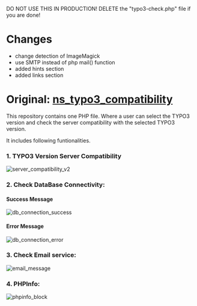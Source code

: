 DO NOT USE THIS IN PRODUCTION!
DELETE the "typo3-check.php" file if you are done!

# Changes
- change detection of ImageMagick
- use SMTP instead of php mail() function
- added hints section
- added links section

# Original: [ns_typo3_compatibility](https://github.com/nitsan-technologies/ns_typo3_compatibility)
This repository contains one PHP file. Where a  user can select the TYPO3 version and check the server compatibility with the selected TYPO3 version.

It includes following funtionalities.

### 1. TYPO3 Version Server Compatibility

![server_compatibility_v2](https://user-images.githubusercontent.com/2622317/39464205-a1434e48-4d39-11e8-9fd9-e27319335ed1.png)

### 2. Check DataBase Connectivity:

#### Success Message
![db_connection_success](https://user-images.githubusercontent.com/2622317/39395825-38f9e8ea-4b01-11e8-8426-a0a40c9c945b.png)

#### Error Message

![db_connection_error](https://user-images.githubusercontent.com/2622317/39395841-678ec25c-4b01-11e8-9fc0-26595274688d.png)

### 3. Check Email service:

![email_message](https://user-images.githubusercontent.com/2622317/39395849-82f64952-4b01-11e8-831e-6c358866ebc5.png)

### 4. PHPInfo:

![phpinfo_block](https://user-images.githubusercontent.com/2622317/39395855-986fdcbc-4b01-11e8-9596-c8ac88202e7a.png)
